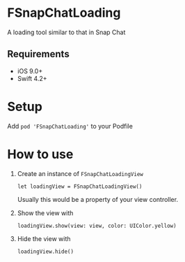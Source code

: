 # FSnapChatLoading
A loading tool similar to that in Snap Chat

## Requirements

- iOS 9.0+
- Swift 4.2+


# Setup
Add `pod 'FSnapChatLoading'` to your Podfile

# How to use
1. Create an instance of `FSnapChatLoadingView`

    `let loadingView = FSnapChatLoadingView()`
    
    Usually this would be a property of your view controller.
    
2. Show the view with

    `loadingView.show(view: view, color: UIColor.yellow)`
    
3. Hide the view with

    `loadingView.hide()`
    


